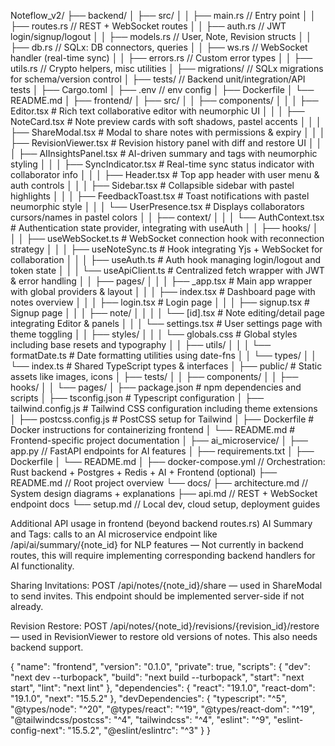 Noteflow_v2/
├── backend/
│ ├── src/
│ │ ├── main.rs       // Entry point
│ │ ├── routes.rs     // REST + WebSocket routes
│ │ ├── auth.rs       // JWT login/signup/logout
│ │ ├── models.rs     // User, Note, Revision structs
│ │ ├── db.rs         // SQLx: DB connectors, queries
│ │ ├── ws.rs         // WebSocket handler (real-time sync)
│ │ ├── errors.rs     // Custom error types
│ │ ├── utils.rs      // Crypto helpers, misc utilities
│ ├── migrations/     // SQLx migrations for schema/version control
│ ├── tests/          // Backend unit/integration/API tests
│ ├── Cargo.toml
│ ├── .env            // env config
│ ├── Dockerfile
│ └── README.md
│
├── frontend/
│ ├── src/
│ │ ├── components/
│ │ │ ├── Editor.tsx              # Rich text collaborative editor with neumorphic UI
│ │ │ ├── NoteCard.tsx            # Note preview cards with soft shadows, pastel accents
│ │ │ ├── ShareModal.tsx          # Modal to share notes with permissions & expiry
│ │ │ ├── RevisionViewer.tsx      # Revision history panel with diff and restore UI
│ │ │ ├── AIInsightsPanel.tsx     # AI-driven summary and tags with neumorphic styling
│ │ │ ├── SyncIndicator.tsx       # Real-time sync status indicator with collaborator info
│ │ │ ├── Header.tsx              # Top app header with user menu & auth controls
│ │ │ ├── Sidebar.tsx             # Collapsible sidebar with pastel highlights
│ │ │ ├── FeedbackToast.tsx       # Toast notifications with pastel neumorphic style
│ │ │ └── UserPresence.tsx        # Displays collaborators cursors/names in pastel colors
│ │ ├── context/
│ │ │ └── AuthContext.tsx         # Authentication state provider, integrating with useAuth
│ │ ├── hooks/
│ │ │ ├── useWebSocket.ts         # WebSocket connection hook with reconnection strategy
│ │ │ ├── useNoteSync.ts          # Hook integrating Yjs + WebSocket for collaboration
│ │ │ ├── useAuth.ts              # Auth hook managing login/logout and token state
│ │ │ └── useApiClient.ts         # Centralized fetch wrapper with JWT & error handling
│ │ ├── pages/
│ │ │ ├── \_app.tsx               # Main app wrapper with global providers & layout
│ │ │ ├── index.tsx               # Dashboard page with notes overview
│ │ │ ├── login.tsx               # Login page
│ │ │ ├── signup.tsx              # Signup page
│ │ │ ├── note/
│ │ │ │ └── [id].tsx              # Note editing/detail page integrating Editor & panels
│ │ │ └── settings.tsx            # User settings page with theme toggling
│ │ ├── styles/
│ │ │ └── globals.css             # Global styles including base resets and typography
│ │ ├── utils/
│ │ │ └── formatDate.ts           # Date formatting utilities using date-fns
│ │ └── types/
│ │   └── index.ts                # Shared TypeScript types & interfaces
│ ├── public/                     # Static assets like images, icons
│ ├── tests/
│ │ ├── components/
│ │ ├── hooks/
│ │ └── pages/
│ ├── package.json                # npm dependencies and scripts
│ ├── tsconfig.json               # Typescript configuration
│ ├── tailwind.config.js          # Tailwind CSS configuration including theme extensions
│ ├── postcss.config.js           # PostCSS setup for Tailwind
│ ├── Dockerfile                  # Docker instructions for containerizing frontend
│ └── README.md                   # Frontend-specific project documentation
│
├── ai_microservice/
│ ├── app.py // FastAPI endpoints for AI features
│ ├── requirements.txt
│ ├── Dockerfile
│ └── README.md
│
├── docker-compose.yml // Orchestration: Rust backend + Postgres + Redis + AI + Frontend (optional)
├── README.md // Root project overview
└── docs/
  ├── architecture.md // System design diagrams + explanations
  ├── api.md // REST + WebSocket endpoint docs
  └── setup.md // Local dev, cloud setup, deployment guides





Additional API usage in frontend (beyond backend routes.rs)
AI Summary and Tags: calls to an AI microservice endpoint like /api/ai/summary/{note_id} for NLP features — Not currently in backend routes, this will require implementing corresponding backend handlers for AI functionality.

Sharing Invitations: POST /api/notes/{note_id}/share — used in ShareModal to send invites. This endpoint should be implemented server-side if not already.

Revision Restore: POST /api/notes/{note_id}/revisions/{revision_id}/restore — used in RevisionViewer to restore old versions of notes. This also needs backend support.



{
"name": "frontend",
"version": "0.1.0",
"private": true,
"scripts": {
"dev": "next dev --turbopack",
"build": "next build --turbopack",
"start": "next start",
"lint": "next lint"
},
"dependencies": {
"react": "19.1.0",
"react-dom": "19.1.0",
"next": "15.5.2"
},
"devDependencies": {
"typescript": "^5",
"@types/node": "^20",
"@types/react": "^19",
"@types/react-dom": "^19",
"@tailwindcss/postcss": "^4",
"tailwindcss": "^4",
"eslint": "^9",
"eslint-config-next": "15.5.2",
"@eslint/eslintrc": "^3"
}
}
